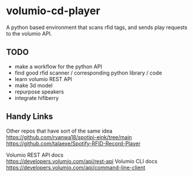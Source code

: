# volumio-cd-player
A python based environment that scans rfid tags, and sends play requests to the volumio API.


## TODO
- make a workflow for the python API
- find good rfid scanner / corresponding python library / code
- learn volumio REST API
- make 3d model
- repurpose speakers
- integrate hifiberry

## Handy Links
Other repos that have sort of the same idea  
https://github.com/ryanwa18/spotipi-eink/tree/main  
https://github.com/talaexe/Spotify-RFID-Record-Player  

Volumio REST API docs  
https://developers.volumio.com/api/rest-api
Volumio CLI docs  
https://developers.volumio.com/api/command-line-client
